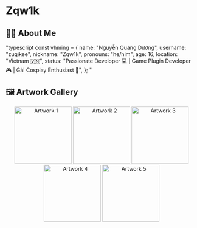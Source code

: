 # Zqw1k

## 🧑‍💻 About Me

"typescript
const vhming = {
  name: "Nguyễn Quang Dương",
  username: "zuqikee",
  nickname: "Zqw1k",
  pronouns: "he/him",
  age: 16,
  location: "Vietnam 🇻🇳",
  status: "Passionate Developer 💻 | Game Plugin Developer 🎮 | Gái Cosplay Enthusiast 💋",
};
"

## 🖼️ Artwork Gallery

<div align="center">

<img src="https://images.steamusercontent.com/ugc/2431467623665070985/CD26C6A9BD1DEBBC0DDFC0F39061C906189B2E61/" width="150" alt="Artwork 1"/>
<img src="https://images.steamusercontent.com/ugc/2431467623665072532/CC2A34F48D243B91B43A2F3FB2B529BAA3BFE722/" width="150" alt="Artwork 2"/>
<img src="https://images.steamusercontent.com/ugc/2431467623665074374/60AA1235D1D73B4AB697325353EA1139A2A9A089/" width="150" alt="Artwork 3"/>
<img src="https://images.steamusercontent.com/ugc/2431467623665075746/91321B6B5BD8C3BD2484E8E800227E252460F9DB/" width="150" alt="Artwork 4"/>
<img src="https://images.steamusercontent.com/ugc/2431467623665076840/8D6F1BB9975676E1DD0B28CC13674F7D012009E6/" width="150" alt="Artwork 5"/>

</div>
